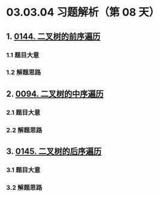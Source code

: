# 03.03.04 习题解析（第 08 天）

## 1. [0144. 二叉树的前序遍历](https://leetcode.cn/problems/binary-tree-preorder-traversal/)

### 1.1 题目大意

### 1.2 解题思路

## 2. [0094. 二叉树的中序遍历](https://leetcode.cn/problems/binary-tree-inorder-traversal/)

### 2.1 题目大意

### 2.2 解题思路

## 3. [0145. 二叉树的后序遍历](https://leetcode.cn/problems/binary-tree-postorder-traversal/)

### 3.1 题目大意

### 3.2 解题思路    
